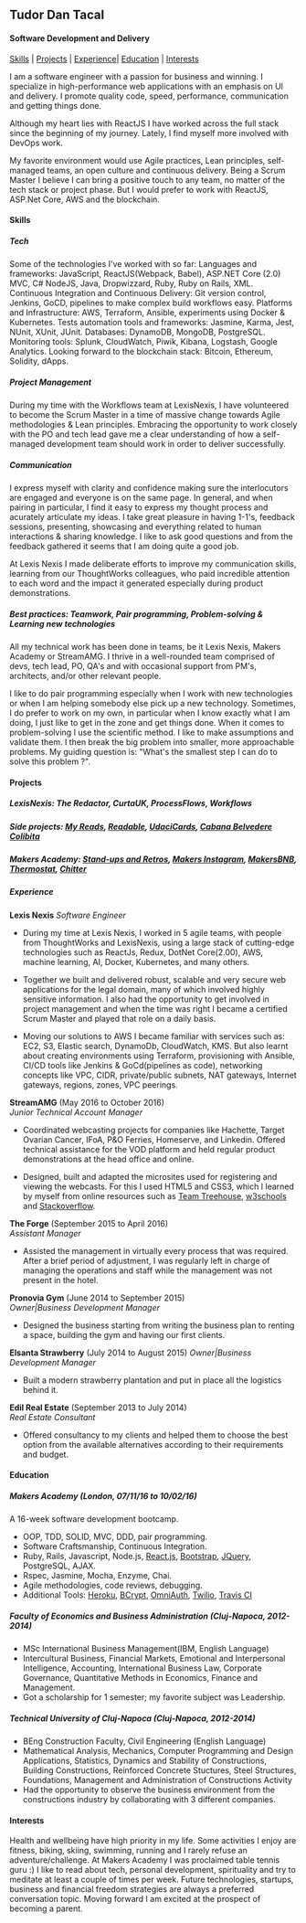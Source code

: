 ## Tudor Dan Tacal
#### Software Development and Delivery
[Skills](#skills) | [Projects](#projects) | [Experience](#experience)| [Education](#education) | [Interests](#interests)

I am a software engineer with a passion for business and winning. I specialize in high-performance web applications with an emphasis on UI and delivery. I promote quality code, speed, performance, communication and getting things done.

Although my heart lies with ReactJS I have worked across the full stack since the beginning of my journey. Lately, I find myself more involved with DevOps work.

My favorite environment would use Agile practices, Lean principles, self-managed teams, an open culture and continuous delivery. Being a Scrum Master I believe I can bring a positive touch to any team, no matter of the tech stack or project phase. But I would prefer to work with ReactJS, ASP.Net Core, AWS and the blockchain.

#### Skills

##### Tech
Some of the technologies I've worked with so far: Languages and frameworks: JavaScript, ReactJS(Webpack, Babel), ASP.NET Core (2.0) MVC, C# NodeJS, Java, Dropwizzard, Ruby, Ruby on Rails, XML. Continuous Integration and Continuous Delivery: Git version control, Jenkins, GoCD, pipelines to make complex build workflows easy. Platforms and Infrastructure: AWS, Terraform, Ansible, experiments using Docker & Kubernetes. Tests automation tools and frameworks: Jasmine, Karma, Jest, NUnit, XUnit, JUnit. Databases: DynamoDB, MongoDB, PostgreSQL. Monitoring tools: Splunk, CloudWatch, Piwik, Kibana, Logstash, Google Analytics.  Looking forward to the blockchain stack: Bitcoin, Ethereum, Solidity, dApps.

##### Project Management

During my time with the Workflows team at LexisNexis, I have volunteered to become the Scrum Master in a time of massive change towards Agile methodologies & Lean principles. Embracing the opportunity to work closely with the PO and tech lead gave me a clear understanding of how a self-managed development team should work in order to deliver successfully.  

##### Communication

I express myself with clarity and confidence making sure the interlocutors are engaged and everyone is on the same page. In general, and when pairing in particular, I find it easy to express my thought process and acurately articulate my ideas. I take great pleasure in having 1-1's, feedback sessions, presenting, showcasing and everything related to human interactions & sharing knowledge. I like to ask good questions and from the feedback gathered it seems that I am doing quite a good job.

At Lexis Nexis I made deliberate efforts to improve my communication skills, learning from our ThoughtWorks colleagues, who paid incredible attention to each word and the impact it generated especially during product demonstrations.

##### Best practices: Teamwork, Pair programming, Problem-solving & Learning new technologies

All my technical work has been done in teams, be it Lexis Nexis, Makers Academy or StreamAMG. I thrive in a well-rounded team comprised of devs, tech lead, PO, QA's and with occasional support from PM's, architects, and/or other relevant people.

I like to do pair programming especially when I work with new technologies or when I am helping somebody else pick up a new technology. Sometimes, I do prefer to work on my own, in particular when I know exactly what I am doing, I just like to get in the zone and get things done. When it comes to problem-solving I use the scientific method. I like to make assumptions and validate them. I then break the big problem into smaller, more approachable problems. My guiding question is: "What's the smallest step I can do to solve this problem ?".

#### Projects

##### LexisNexis: The Redactor, CurtaUK, ProcessFlows, Workflows

##### Side projects: [My Reads](https://github.com/TudorTacal/reactnd-myreads), [Readable](https://github.com/TudorTacal/udacityND-Readable), [UdaciCards](https://github.com/TudorTacal/udacityND-Readable), [Cabana Belvedere Colibita](http://www.cabanabelvederecolibita.ro/)

##### Makers Academy: [Stand-ups and Retros](https://github.com/TudorTacal/makers-standups-retros), [Makers Instagram](https://github.com/TudorTacal/instagram-challenge), [MakersBNB](https://github.com/malinpatel/makersbnb), [Thermostat](https://github.com/TudorTacal/thermostat), [Chitter](https://github.com/TudorTacal/chitter-challenge)

##### Experience

**Lexis Nexis**
*Software Engineer*

* During my time at Lexis Nexis, I worked in 5 agile teams, with people from ThoughtWorks and LexisNexis, using a large stack of cutting-edge technologies such as ReactJs, Redux, DotNet Core(2.00), AWS, machine learning, AI, Docker, Kubernetes, and many others.

* Together we built and delivered robust, scalable and very secure web applications for the legal domain, many of which involved highly sensitive information. I also had the opportunity to get involved in project management and when the time was right I became a certified Scrum Master and played that role on a daily basis.

* Moving our solutions to AWS I became familiar with services such as: EC2, S3, Elastic search, DynamoDb, CloudWatch, KMS. But also learnt about creating environments using Terraform, provisioning with Ansible, CI/CD tools like Jenkins & GoCd(pipelines as code), networking concepts like VPC, CIDR, private/public subnets, NAT gateways, Internet gateways, regions, zones, VPC peerings.

**StreamAMG** (May 2016 to October 2016)    
*Junior Technical Account Manager*
* Coordinated webcasting projects for companies like Hachette, Target Ovarian Cancer, IFoA, P&O Ferries, Homeserve, and Linkedin. Offered technical assistance for the VOD platform and held regular product demonstrations at the head office and online.

* Designed, built and adapted the microsites used for registering and viewing the webcasts. For this I used HTML5 and CSS3, which I learned by myself from online resources such as [Team Treehouse](teamtreehouse.com), [w3schools](http://www.w3schools.com/) and [Stackoverflow](http://stackoverflow.com/).

**The Forge** (September 2015 to April 2016)   
*Assistant Manager*
* Assisted the management in virtually every process that was required. After a brief period of adjustment, I was regularly left in charge of managing the operations and staff while the management was not present in the hotel.  

**Pronovia Gym** (June 2014 to September 2015)   
*Owner|Business Development Manager*
* Designed the business starting from writing the business plan to renting a space, building the gym and having our first clients.

**Elsanta Strawberry** (July 2014 to August 2015)
*Owner|Business Development Manager*
* Built a modern strawberry plantation and put in place all the logistics behind it.

**Edil Real Estate** (September 2013 to July 2014)   
*Real Estate Consultant*
* Offered consultancy to my clients and helped them to choose the best option from the available alternatives according to their requirements and budget.

#### Education

##### Makers Academy (London, 07/11/16 to 10/02/16)

A 16-week software development bootcamp.

- OOP, TDD, SOLID, MVC, DDD, pair programming.
- Software Craftsmanship, Continuous Integration.
- Ruby, Rails, Javascript, Node.js, [React.js](http://standupsandretros.herokuapp.com/), [Bootstrap](https://makers-bnb-gpmt.herokuapp.com), [JQuery](https://github.com/TudorTacal/thermostat), PostgreSQL, AJAX.
- Rspec, Jasmine, Mocha, Enzyme, Chai.
- Agile methodologies, code reviews, debugging.
- Additional Tools: [Heroku](http://standupsandretros.herokuapp.com/), [BCrypt](https://github.com/TudorTacal/chitter-challenge), [OmniAuth](https://github.com/TudorTacal/makers-yelp), [Twilio](https://github.com/TudorTacal/takeaway-challenge), [Travis CI](https://travis-ci.org/TudorTacal/)

##### Faculty of Economics and Business Administration (Cluj-Napoca, 2012-2014)

* MSc International Business Management(IBM, English Language)
* Intercultural Business, Financial Markets, Emotional and Interpersonal Intelligence, Accounting, International Business Law, Corporate Governance, Quantitative Methods in Economics, Finance and Management.
* Got a scholarship for 1 semester; my favorite subject was Leadership.

##### Technical University of Cluj-Napoca (Cluj-Napoca, 2012-2014)

* BEng Construction Faculty, Civil Engineering (English Language)
* Mathematical Analysis, Mechanics, Computer Programming and Design Applications, Statistics, Dynamics and Stability of Constructions, Building Constructions, Reinforced Concrete Stuctures, Steel Structures, Foundations, Management and Administration of Constructions Activity
* Had the opportunity to observe the business environment from the constructions industry by collaborating with 3 different companies.

#### Interests

Health and wellbeing have high priority in my life. Some activities I enjoy are fitness, biking, skiing, swimming, running and I rarely refuse an adventure/challenge. At Makers Academy I was proclaimed table tennis guru :) I like to read about tech, personal development, spirituality and try to meditate at least a couple of times per week. Future technologies, startups, business and financial freedom strategies are always a preferred conversation topic. Moving forward I am excited at the prospect of becoming a parent.
